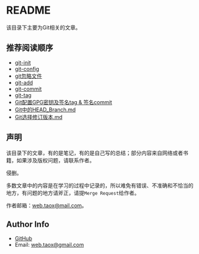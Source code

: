 # README

该目录下主要为Git相关的文章。

## 推荐阅读顺序

* [git-init](https://github.com/NinjiaHub/Tools-Tricks/blob/master/Git/documents/Git_init.md)
* [git-config](https://github.com/NinjiaHub/Tools-Tricks/blob/master/Git/documents/Git_Config.md)
* [git忽略文件](https://github.com/NinjiaHub/Tools-Tricks/blob/master/Git/documents/Git%E5%BF%BD%E7%95%A5%E6%96%87%E4%BB%B6.md)
* [git-add](https://github.com/NinjiaHub/Tools-Tricks/blob/master/Git/documents/Git%E4%B8%AD%E7%9A%84add%E5%88%B0%E5%BA%95%E5%81%9A%E4%BA%86%E4%BB%80%E4%B9%88.md)
* [git-commit](https://github.com/NinjiaHub/Tools-Tricks/blob/master/Git/documents/Git_commit.md)
* [git-tag](https://github.com/NinjiaHub/Tools-Tricks/blob/master/Git/documents/Git_tag.md)
* [Git配置GPG密钥及签名tag & 签名commit](https://github.com/NinjiaHub/Tools-Tricks/blob/master/Git/documents/Git%E9%85%8D%E7%BD%AEGPG%E5%AF%86%E9%92%A5%E5%8F%8A%E7%AD%BE%E5%90%8Dtag%E5%92%8C%E7%AD%BE%E5%90%8Dcommit.md)
* [Git中的HEAD_Branch.md](https://github.com/NinjiaHub/Tools-Tricks/blob/master/Git/documents/Git%E4%B8%AD%E7%9A%84HEAD_Branch.md)
* [Git选择修订版本.md](https://github.com/NinjiaHub/Tools-Tricks/blob/master/Git/documents/Git%E9%80%89%E6%8B%A9%E4%BF%AE%E8%AE%A2%E7%89%88%E6%9C%AC.md)

## 声明

该目录下的文章，有的是笔记，有的是自己写的总结；部分内容来自网络或者书籍，如果涉及版权问题，请联系作者。

侵删。

多数文章中的内容是在学习的过程中记录的，所以难免有错误、不准确和不恰当的地方，有问题的地方请斧正，请提`Merge Request`给作者。

作者邮箱：web.taox@mail.com。

## Author Info

* [GitHub](https://github.com/Tao-Quixote)
* Email: web.taox@gmail.com